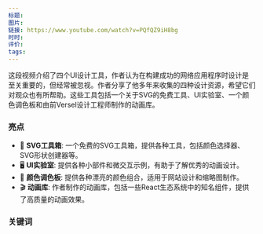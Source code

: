 ```yaml
---
标题: 
图片: 
链接: https://www.youtube.com/watch?v=PQfQZ9iH8bg
时时: 
评价: 
tags:
---
```


这段视频介绍了四个UI设计工具，作者认为在构建成功的网络应用程序时设计是至关重要的，但经常被忽视。作者分享了他多年来收集的四种设计资源，希望它们对观众也有所帮助。这些工具包括一个关于SVG的免费工具、UI实验室、一个颜色调色板和由前Versel设计工程师制作的动画库。

### 亮点

- 🎨 **SVG工具箱**: 一个免费的SVG工具箱，提供各种工具，包括颜色选择器、SVG形状创建器等。
- 🖥️ **UI实验室**: 提供各种小部件和微交互示例，有助于了解优秀的动画设计。
- 🎨 **颜色调色板**: 提供各种漂亮的颜色组合，适用于网站设计和缩略图制作。
- 🎬 **动画库**: 作者制作的动画库，包括一些React生态系统中的知名组件，提供了高质量的动画效果。

### 关键词